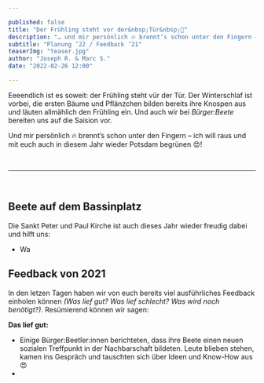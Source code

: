 ```yaml
---

published: false
title: "Der Frühling steht vor der&nbsp;Tür&nbsp;🌱" 
description: "… und mir persönlich 🔥 brennt’s schon unter den Fingern – ich will raus und mit euch Blumen säen 😍! Was dieses Jahr geplant ist – und wie es eigentlich letztes Jahr lief? – findet ihr in diesem Artikel."
subtitle: "Planung ’22 / Feedback ’21" 
teaserImg: "teaser.jpg" 
author: "Joseph R. & Marc S."
date: "2022-02-26 12:00"

---
```


Eeeendlich ist es soweit: der Frühling steht vür der Tür. Der Winterschlaf ist vorbei, die ersten Bäume und Pflänzchen bilden bereits ihre Knospen aus und läuten allmählich den Frühling ein. Und auch wir bei _Bürger:Beete_ bereiten uns auf die Saision vor.

Und mir persönlich 🔥 brennt’s schon unter den Fingern – ich will raus und mit euch auch in diesem Jahr wieder Potsdam begrünen 😍!

<br>

-----------------

<br>

## Beete auf dem Bassinplatz 

Die Sankt Peter und Paul Kirche ist auch dieses Jahr wieder freudig dabei und hilft uns:

- Wa

## Feedback von 2021

In den letzen Tagen haben wir von euch bereits viel ausführliches Feedback einholen können _(Was lief gut? Was lief schlecht? Was wird noch benötigt?)_. Resümierend können wir sagen:

**Das lief gut:**

* Einige Bürger:Beetler:innen berichteten, dass ihre Beete einen neuen sozialen Treffpunkt in der Nachbarschaft bildeten. Leute blieben stehen, kamen ins Gespräch und tauschten sich über Ideen und Know-How aus 😍
* 